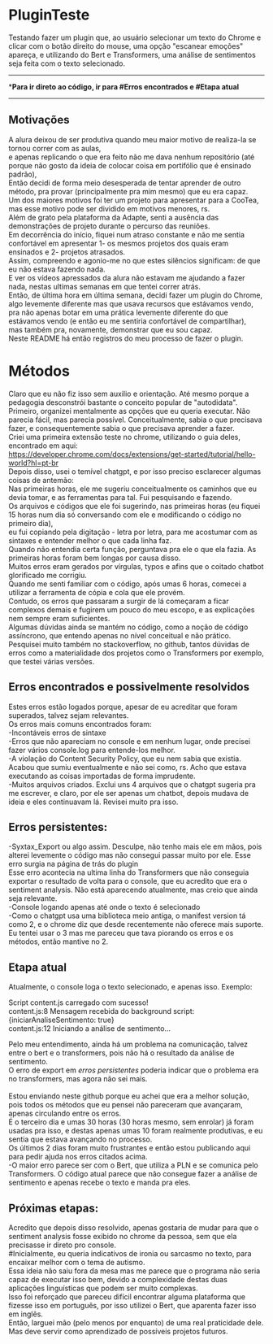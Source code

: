 ﻿
# PluginTeste
Testando fazer um plugin que, ao usuário selecionar um texto do Chrome e clicar com o botão direito do mouse, uma opção "escanear emoções" apareça, e utilizando do Bert e Transformers, uma análise de sentimentos seja feita com o texto selecionado. 

************************************************************************************************
***************Para ir direto ao código, ir para #Erros encontrados e #Etapa atual**************
************************************************************************************************

## Motivações

A alura deixou de ser produtiva quando meu maior motivo de realiza-la se tornou correr com as aulas,<br> 
e apenas replicando o que era feito não me dava nenhum repositório (até porque não gosto da ideia de colocar coisa em portifólio que é ensinado padrão), <br>
Então decidi de forma meio desesperada de tentar aprender de outro método, pra provar (principalmente pra mim mesmo) que eu era capaz.<br>
Um dos maiores motivos foi ter um projeto para apresentar para a CooTea, mas esse motivo pode ser dividido em motivos menores, rs.<br>
Além de grato pela plataforma da Adapte, senti a ausência das demonstrações de projeto durante o percurso das reuniões.<br>
Em decorrência do início, fiquei num atraso constante e não me sentia confortável em apresentar 1- os mesmos projetos dos quais eram ensinados e 2- projetos atrasados.<br>
Assim, compreendo e agonio-me no que estes silêncios significam: de que eu não estava fazendo nada.<br>
E ver os vídeos apressados da alura não estavam me ajudando a fazer nada, nestas ultimas semanas em que tentei correr atrás.<br>
Então, de última hora em última semana, decidi fazer um plugin do Chrome, algo levemente diferente mas que usava recursos que estávamos vendo, <br>
pra não apenas botar em uma prática levemente diferente do que estávamos vendo (e então eu me sentiria confortável de compartilhar), <br>
mas também pra, novamente, demonstrar que eu sou capaz.<br>
Neste README há então registros do meu processo de fazer o plugin.

# Métodos

Claro que eu não fiz isso sem auxilio e orientação. Até mesmo porque a pedagogia desconstrói bastante o conceito popular de "autodidata". <br>
Primeiro, organizei mentalmente as opções que eu queria executar. Não parecia fácil, mas parecia possível. Conceitualmente, sabia o que precisava fazer, e consequentemente sabia o que precisava aprender a fazer.<br>
Criei uma primeira extensão teste no chrome, utilizando o guia deles, encontrado em aqui: <br>
https://developer.chrome.com/docs/extensions/get-started/tutorial/hello-world?hl=pt-br <br>
Depois disso, usei o temível chatgpt, e por isso preciso esclarecer algumas coisas de antemão: <br>
Nas primeiras horas, ele me sugeriu conceitualmente os caminhos que eu devia tomar, e as ferramentas para tal. Fui pesquisando e fazendo. <br>
Os arquivos e códigos que ele foi sugerindo, nas primeiras horas (eu fiquei 15 horas num dia só conversando com ele e modificando o código no primeiro dia), <br>
eu fui copiando pela digitação - letra por letra, para me acostumar com as sintaxes e entender melhor o que cada linha faz.<br>
Quando não entendia certa função, perguntava pra ele o que ela fazia. As primeiras horas foram bem longas por causa disso.<br>
Muitos erros eram gerados por vírgulas, typos e afins que o coitado chatbot glorificado me corrigiu.<br>
Quando me senti familiar com o código, após umas 6 horas, comecei a utilizar a ferramenta de cópia e cola que ele provém.<br>
Contudo, os erros que passaram a surgir de lá começaram a ficar complexos demais e fugirem um pouco do meu escopo, e as explicações nem sempre eram suficientes.<br>
Algumas dúvidas ainda se mantém no código, como a noção de código assíncrono, que entendo apenas no nível conceitual e não prático.<br>
Pesquisei muito também no stackoverflow, no github, tantos dúvidas de erros como a materialidade dos projetos como o Transformers por exemplo, que testei várias versões.<br>


## Erros encontrados e possivelmente resolvidos

Estes erros estão logados porque, apesar de eu acreditar que foram superados, talvez sejam relevantes.<br>
Os erros mais comuns encontrados foram:<br>
-Incontáveis erros de sintaxe<br>
-Erros que não apareciam no console e em nenhum lugar, onde precisei fazer vários console.log para entende-los melhor.<br>
-A violação do Content Security Policy, que eu nem sabia que existia. Acabou que sumiu eventualmente e não sei como, rs. Acho que estava executando as coisas importadas de forma imprudente.<br>
-Muitos arquivos criados. Exclui uns 4 arquivos que o chatgpt sugeria pra me escrever, e claro, por ele ser apenas um chatbot, depois mudava de ideia e eles continuavam lá. Revisei muito pra isso.<br>

## Erros persistentes:

-Syxtax_Export ou algo assim. Desculpe, não tenho mais ele em mãos, pois alterei levemente o código mas não consegui passar muito por ele. Esse erro surgia na página de trás do plugin<br>
Esse erro acontecia na ultima linha do Transformers que não conseguia exportar o resultado de volta para o console, que eu acredito que era o sentiment analysis. Não está aparecendo atualmente, mas creio que ainda seja relevante.<br>
-Console logando apenas até onde o texto é selecionado<br>
-Como o chatgpt usa uma biblioteca meio antiga, o manifest version tá como 2, e o chrome diz que desde recentemente não oferece mais suporte. <br>
Eu tentei usar o 3 mas me pareceu que tava piorando os erros e os métodos, então mantive no 2.

## Etapa atual

Atualmente, o console loga o texto selecionado, e apenas isso. Exemplo:<br>

Script content.js carregado com sucesso!<br>
content.js:8 Mensagem recebida do background script: {iniciarAnaliseSentimento: true}<br>
content.js:12 Iniciando a análise de sentimento...<br>

Pelo meu entendimento, ainda há um problema na comunicação, talvez entre o bert e o transformers, pois não há o resultado da análise de sentimento.<br>
O erro de export em *erros persistentes* poderia indicar que o problema era no transformers, mas agora não sei mais. <br>
<br>
Estou enviando neste github porque eu achei que era a melhor solução, pois todos os métodos que eu pensei não pareceram que avançaram, apenas circulando entre os erros.<br>
É o terceiro dia e umas 30 horas (30 horas mesmo, sem enrolar) já foram usadas pra isso, e destas apenas umas 10 foram realmente produtivas, e eu sentia que estava avançando no processo.<br>
Os últimos 2 dias foram muito frustrantes e então estou publicando aqui para pedir ajuda nos erros citados acima. <br>
-O maior erro parece ser com o Bert, que utiliza a PLN e se comunica pelo Transformers. O código atual parece que não consegue fazer a análise de sentimento e apenas recebe o texto e manda pra eles.<br>


## Próximas etapas:

Acredito que depois disso resolvido, apenas gostaria de mudar para que o sentiment analysis fosse exibido no chrome da pessoa, sem que ela precisasse ir direto pro console.<br>
#Inicialmente, eu queria indicativos de ironia ou sarcasmo no texto, para encaixar melhor com o tema de autismo. <br>
Essa ideia não saiu fora da mesa mas me parece que o programa não seria capaz de executar isso bem, devido a complexidade destas duas aplicações linguísticas que podem ser muito complexas.<br>
Isso foi reforçado que pareceu difícil encontrar alguma plataforma que fizesse isso em português, por isso utilizei o Bert, que aparenta fazer isso em inglês. <br>
Então, larguei mão (pelo menos por enquanto) de uma real praticidade dele. Mas deve servir como aprendizado de possíveis projetos futuros.<br>

